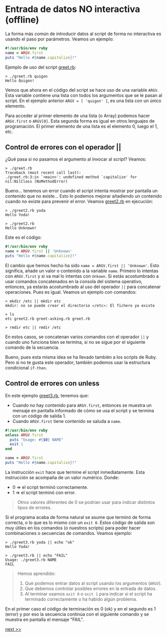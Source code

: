 
# Entrada de datos NO interactiva (offline)

La forma más común de introducir datos al script de forma no interactiva es usando el paso por parámetros. Veamos un ejemplo:

```ruby
#!/usr/bin/env ruby
name = ARGV.first
puts "Hello #{name.capitalize}!"
```

Ejemplo de uso del script [greet.rb](example/greet.rb):
```
> ./greet.rb quigon
Hello Quigon!
```

Vemos que ahora en el código del script se hace uso de una variable `ARGV`. Esta variable contiene una lista con todos los argumentos que se le pasan al script. En el ejemplo anterior `ARGV = [ 'quigon' ]`, es una lista con un único elemento.

Para acceder al primer elemento de una lista (o Array) podemos hacer `ARGV.first` o `ARGV[0]`. Esta segunda forma es igual en otros lenguajes de programación. El primer elemento de una lista es el elemento 0, luego el 1, etc.

## Control de errores con el operador ||

¿Qué pasa si no pasamos el argumento al invocar al script? Veamos:

```
> ./greet.rb
Traceback (most recent call last):
./greet.rb:3:in `<main>': undefined method `capitalize' for nil:NilClass (NoMethodError)
```

Bueno... tenemos un error cuando el script intenta mostrar por pantalla un contenido que no existe... Esto lo podemos mejorar añadiendo un contenido cuando no existe para prevenir el error. Veamos [greet2.rb](example/greet2.rb) en ejecución:

```
> ./greet2.rb yoda
Hello Yoda!

> ./greet2.rb
Hello Unknown!
```

Este es el código:
```ruby
#!/usr/bin/env ruby
name = ARGV.first || 'Unknown'
puts "Hello #{name.capitalize}!"
```

El cambio que hemos hecho ha sido `name = ARGV.first || 'Unknown'`. Esto significa, añade un valor o contenido a la variable `name`. Primero lo intentas con `ARGV.first` y si va mal lo intentas con `Unkown`. Si estás acostumbrado a usar comandos concatenados en la consola del sistema operativo, entonces, ya estarás acostumbrado al uso del operador `||` para concatenar operaciones. Pues es igual.
Veamos un ejemplo con comandos:

```
> mkdir /etc || mkdir etc                       
mkdir: no se puede crear el directorio «/etc»: El fichero ya existe

> ls
etc greet2.rb greet-asking.rb greet.rb

> rmdir etc || rmdir /etc
```

En estos casos, se concatenan varios comandos con el operador `||` y cuando uno funciona bien se termina, si no se sigue por el siguiente comando de la secuencia.

Bueno, pues esta misma idea se ha llevado también a los scripts de Ruby. Pero si no te gusta este operador, también podemos usar la estructura condicional `if-then`.

## Control de errores con unless

En este ejemplo [greet3.rb](example/greet3.rb), tenemos que:
* Cuando no hay contenido para `ARGV.first`, entonces se muestra un mensaje en pantalla informado de cómo se usa el script y se termina con un código de salida 1.
* Cuando `ARGV.first` tiene contenido se saluda a `name`.

```ruby
#!/usr/bin/env ruby
unless ARGV.first
  puts "Usage: #{$0} NAME"
  exit 1
end

name = ARGV.first
puts "Hello #{name.capitalize}!"
```

La instrucción `exit` hace que termine el script inmediatamente. Esta instrucción se acompaña de un valor numérico. Donde:
* 0 => el script terminó correctamente.
* 1 => el script terminó con error.

> Otros valores diferentes de 0 se podrían usar para indicar distintos tipos de errores.

Si el programa acaba de forma natural se asume que terminó de forma correcta, o lo que es lo mismo con un `exit 0`. Estos código de salida son muy útiles en los comandos (o nuestros scripts) para poder hacer combinaciones o secuencias de comandos. Veamos ejemplo:

```
> ./greet3.rb yoda || echo "ok"
Hello Yoda!

> ./greet3.rb || echo "FAIL"   
Usage: ./greet3.rb NAME
FAIL
```

> Hemos aprendido:
> 1. Que podemos entrar datos al script usando los argumentos (`ARGV`).
> 2. Que debemos controlar posibles errores en la entrada de datos.
> 3. Al terminar usamos `exit 0` o `exit 1` para indicar si el script ha terminado correctamente o ha habido algún problema.


En el primer caso el código de terminación es 0 (ok) y en el segundo es 1 (error) y por eso la secuencia continúa con el siguiente comando y se muestra en pantalla el mensaje "FAIL".

[next >>](entrada-de-numeros.rb)
